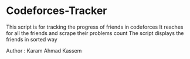 # Codeforces-Tracker

This script is for tracking the progress of friends in codeforces 
It reaches for all the friends and scrape their problems count
The script displays the friends in sorted way


Author : Karam Ahmad Kassem
